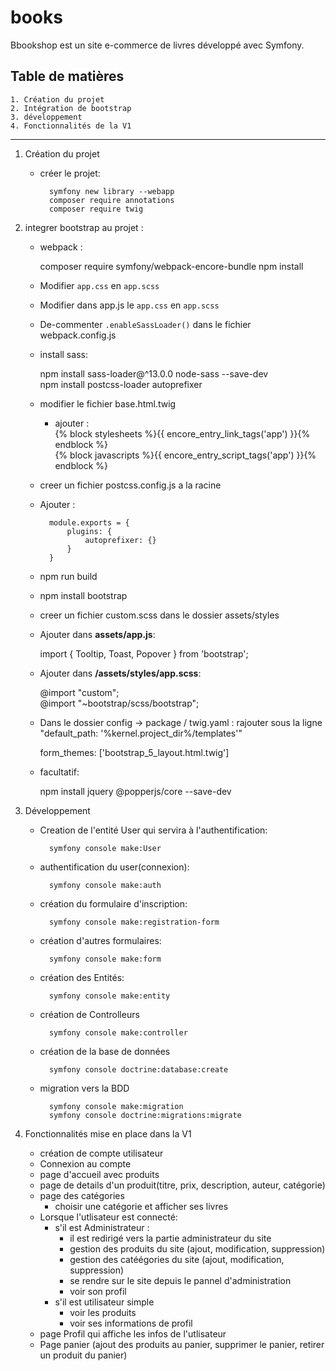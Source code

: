 ﻿# books

Bbookshop est un site e-commerce de livres développé avec Symfony.

## Table de matières
    1. Création du projet
    2. Intégration de bootstrap
    3. développement  
    4. Fonctionnalités de la V1

***
1. Création du projet  
    * créer le projet:  

            symfony new library --webapp  
            composer require annotations  
            composer require twig   

2. integrer bootstrap au projet :  
    * webpack :

        composer require symfony/webpack-encore-bundle
        npm install

    * Modifier `app.css` en `app.scss`
    * Modifier dans  app.js le `app.css` en `app.scss`
    * De-commenter `.enableSassLoader()` dans le fichier webpack.config.js
    * install sass:  

        npm install sass-loader@^13.0.0 node-sass --save-dev  
        npm install postcss-loader autoprefixer

    * modifier le fichier base.html.twig  
        - ajouter :  
        {% block stylesheets %}{{ encore_entry_link_tags('app') }}{% endblock %}  
        {% block javascripts %}{{ encore_entry_script_tags('app') }}{% endblock %}  


    * creer un fichier postcss.config.js a la racine 
    * Ajouter : 

            module.exports = {
                plugins: {
                    autoprefixer: {}
                }
            }

    * npm run build  
    * npm install bootstrap  
    * creer un fichier custom.scss dans le dossier assets/styles  
    * Ajouter dans __assets/app.js__:   
   
        import { Tooltip, Toast, Popover } from 'bootstrap';

    * Ajouter dans __/assets/styles/app.scss__:  
   
        @import "custom";  
        @import "~bootstrap/scss/bootstrap";  

    * Dans le dossier config -> package / twig.yaml :  rajouter sous la ligne "default_path: '%kernel.project_dir%/templates'"

        form_themes: ['bootstrap_5_layout.html.twig']

    * facultatif:  

        npm install jquery @popperjs/core --save-dev   


3. Développement  
    * Creation de l'entité User qui servira à l'authentification:  

            symfony console make:User  

    * authentification du user(connexion):   

            symfony console make:auth   

    * création du formulaire d'inscription:  

            symfony console make:registration-form    

    * création d'autres formulaires:   
    
            symfony console make:form  

    * création des Entités:   
     
            symfony console make:entity 
            
    * création de Controlleurs   
    
            symfony console make:controller  
            
    * création de la base de données  
    
            symfony console doctrine:database:create   
            
    * migration vers la BDD
    
            symfony console make:migration
            symfony console doctrine:migrations:migrate   
            
    
        
4. Fonctionnalités mise en place dans la V1  

    - création de compte utilisateur
    - Connexion au compte
    - page d'accueil avec produits
    - page de details d'un produit(titre, prix, description, auteur, catégorie)
    - page des catégories 
        - choisir une catégorie et afficher ses livres 
    - Lorsque l'utlisateur est connecté:  
         - s'il est Administrateur :   
             - il est redirigé vers la partie administrateur du site  
             - gestion des produits du site (ajout, modification, suppression)
             - gestion des catéégories du site (ajout, modification, suppression)
             - se rendre sur le site depuis le pannel d'administration
             - voir son profil
         - s'il est utilisateur simple   
             - voir les produits
             - voir ses informations de profil      
    - page Profil qui affiche les infos de l'utlisateur   
    - Page panier (ajout des produits au panier, supprimer le panier, retirer un produit du panier)   

        

